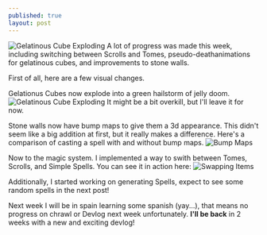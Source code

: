 ```yaml
---
published: true
layout: post
---
```


![Gelatinous Cube Exploding](http://i.imgur.com/T0NmZeZ.gif)
A lot of progress was made this week, including switching between Scrolls and Tomes, pseudo-deathanimations for gelatinous cubes, and improvements to stone walls.

<!--excerpt-->

First of all, here are a few visual changes.

Gelationus Cubes now explode into a green hailstorm of jelly doom.
![Gelatinous Cube Exploding](http://i.imgur.com/T0NmZeZ.gif)
It might be a bit overkill, but I'll leave it for now.

Stone walls now have bump maps to give them a 3d appearance. This didn't seem like a big addition at first, but it really makes a difference. Here's a comparison of casting a spell with and without bump maps.
![Bump Maps](http://i.imgur.com/GXH8Szd.gif)

Now to the magic system.
I implemented a way to swith between Tomes, Scrolls, and Simple Spells. You can see it in action here:
![Swapping Items](http://i.imgur.com/IcmmaJi.gif)

Additionally, I started working on generating Spells, expect to see some random spells in the next post!

Next week I will be in spain learning some spanish (yay...), that means no progress on chrawl or Devlog next week unfortunately. **I'll be back** in 2 weeks with a new and exciting devlog!